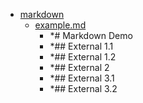 - <a href = "E:\Node_projects\Node_Way\ArchivTSH_2\ArhivTimur_2\Letters-master\Presentations\KPI-2017-SCHOOL-02\plugin\markdown\cat.markdown\dir.markdown.md">markdown</a>
    - <a href = "E:\Node_projects\Node_Way\ArchivTSH_2\ArhivTimur_2\Letters-master\Presentations\KPI-2017-SCHOOL-02\plugin\markdown\example.md">example.md</a>
        - *# Markdown Demo
        - *## External 1.1
        - *## External 1.2
        - *## External 2
        - *## External 3.1
        - *## External 3.2
